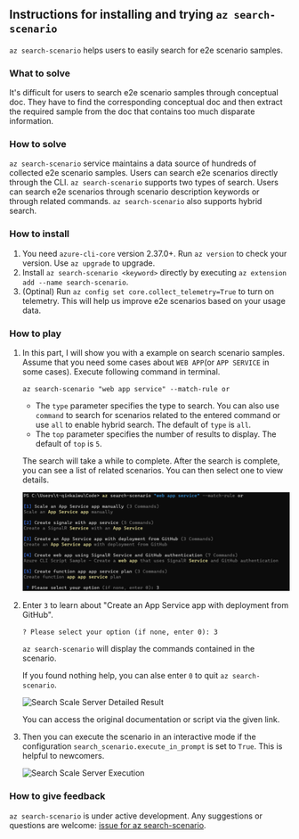 ## Instructions for installing and trying `az search-scenario`

`az search-scenario` helps users to easily search for e2e scenario samples. 

### What to solve

It's difficult for users to search e2e scenario samples through conceptual doc. They have to find the corresponding conceptual doc and then extract the required sample from the doc that contains too much disparate information. 

### How to solve

`az search-scenario` service maintains a data source of hundreds of collected e2e scenario samples. Users can search e2e scenarios directly through the CLI. `az search-scenario` supports two types of search. Users can search e2e scenarios through scenario description keywords or through related commands. `az search-scenario` also supports hybrid search. 

### How to install

1. You need `azure-cli-core` version 2.37.0+. Run `az version` to check your version. Use `az upgrade` to upgrade.
2. Install `az search-scenario <keyword>` directly by executing `az extension add --name search-scenario`.
3. (Optinal) Run `az config set core.collect_telemetry=True` to turn on telemetry. This will help us improve e2e scenarios based on your usage data.

### How to play

1. In this part, I will show you with a example on search scenario samples. Assume that you need some cases about `WEB APP`(or `APP SERVICE` in some cases). Execute following command in terminal. 

    ```pwsh
    az search-scenario "web app service" --match-rule or
    ```

    - The `type` parameter specifies the type to search. You can also use `command` to search for scenarios related to the entered command or use `all` to enable hybrid search. The default of `type` is `all`. 
    - The `top` parameter specifies the number of results to display. The default of `top` is `5`. 

    The search will take a while to complete. After the search is complete, you can see a list of related scenarios. You can then select one to view details.

    ![Search App Service](https://github.com/ReaNAiveD/image/blob/master/search-scenario-app-service.png)

2. Enter `3` to learn about "Create an App Service app with deployment from GitHub". 

    ```pwsh
    ? Please select your option (if none, enter 0): 3
    ```

    `az search-scenario` will display the commands contained in the scenario. 

    If you found nothing help, you can alse enter `0` to quit `az search-scenario`. 

    ![Search Scale Server Detailed Result](https://github.com/ReaNAiveD/image/blob/master/search-scenario-app-server-detail.png)

    You can access the original documentation or script via the given link. 

3. Then you can execute the scenario in an interactive mode if the configuration `search_scenario.execute_in_prompt` is set to `True`. This is helpful to newcomers. 

    ![Search Scale Server Execution](https://github.com/ReaNAiveD/image/blob/master/search-scenario-app-server-exec.png)

### How to give feedback

`az search-scenario` is under active development. Any suggestions or questions are welcome: [issue for az search-scenario](https://github.com/hackathon-cli-recommendation/cli-recommendation/issues). 
